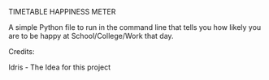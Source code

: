 TIMETABLE HAPPINESS METER

A simple Python file to run in the command line that tells you how likely you are to be happy at School/College/Work that day.


Credits:

Idris - The Idea for this project

